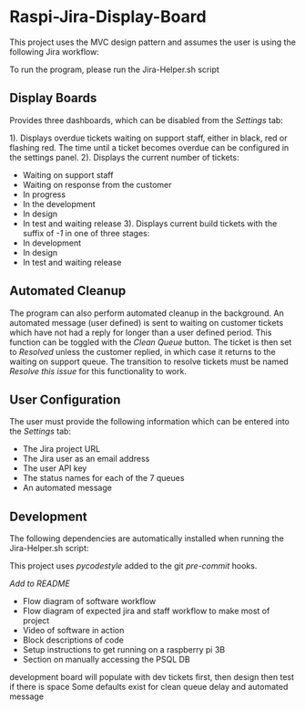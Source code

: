# Raspi-Jira-Display-Board
This project uses the MVC design pattern and assumes the user is using the following Jira workflow:

To run the program, please run the Jira-Helper.sh script
## Display Boards
Provides three dashboards, which can be disabled from the *Settings* tab:

1). Displays overdue tickets waiting on support staff, either in black, red or flashing red. The time until a ticket becomes overdue can be configured in the settings panel.
2). Displays the current number of tickets:
* Waiting on support staff
* Waiting on response from the customer
* In progress
* In the development
* In design
* In test and waiting release 
3). Displays current build tickets with the suffix of *-1* in one of three stages:
* In development
* In design
* In test and waiting release

## Automated Cleanup
The program can also perform automated cleanup in the background. An automated message (user defined) is sent to waiting on customer tickets which have not had a reply for longer than a user defined period. This function can be toggled with the *Clean Queue* button. The ticket is then set to *Resolved* unless the customer replied, in which case it returns to the waiting on support queue. The transition to resolve tickets must be named *Resolve this issue* for this functionality to work.

## User Configuration
The user must provide the following information which can be entered into the *Settings* tab:

* The Jira project URL
* The Jira user as an email address
* The user API key
* The status names for each of the 7 queues
* An automated message

## Development
The following dependencies are automatically installed when running the Jira-Helper.sh script:



This project uses *pycodestyle* added to the git *pre-commit* hooks.

*Add to README*
* Flow diagram of software workflow
* Flow diagram of expected jira and staff workflow to make most of project
* Video of software in action
* Block descriptions of code
* Setup instructions to get running on a raspberry pi 3B
* Section on manually accessing the PSQL DB

development board will populate with dev tickets first, then design then test if there is space
Some defaults exist for clean queue delay and automated message


